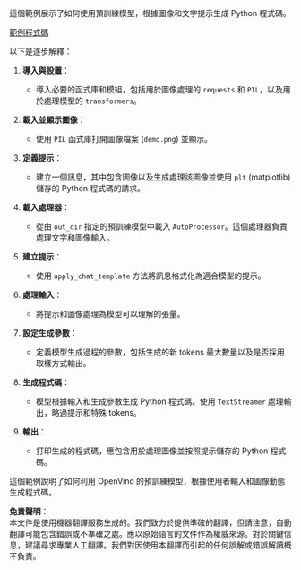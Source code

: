 這個範例展示了如何使用預訓練模型，根據圖像和文字提示生成 Python 程式碼。

[範例程式碼](../../../../../../code/06.E2E/E2E_OpenVino_Phi3-vision.ipynb)

以下是逐步解釋：

1. **導入與設置**：
   - 導入必要的函式庫和模組，包括用於圖像處理的 `requests` 和 `PIL`，以及用於處理模型的 `transformers`。

2. **載入並顯示圖像**：
   - 使用 `PIL` 函式庫打開圖像檔案 (`demo.png`) 並顯示。

3. **定義提示**：
   - 建立一個訊息，其中包含圖像以及生成處理該圖像並使用 `plt` (matplotlib) 儲存的 Python 程式碼的請求。

4. **載入處理器**：
   - 從由 `out_dir` 指定的預訓練模型中載入 `AutoProcessor`。這個處理器負責處理文字和圖像輸入。

5. **建立提示**：
   - 使用 `apply_chat_template` 方法將訊息格式化為適合模型的提示。

6. **處理輸入**：
   - 將提示和圖像處理為模型可以理解的張量。

7. **設定生成參數**：
   - 定義模型生成過程的參數，包括生成的新 tokens 最大數量以及是否採用取樣方式輸出。

8. **生成程式碼**：
   - 模型根據輸入和生成參數生成 Python 程式碼。使用 `TextStreamer` 處理輸出，略過提示和特殊 tokens。

9. **輸出**：
   - 打印生成的程式碼，應包含用於處理圖像並按照提示儲存的 Python 程式碼。

這個範例說明了如何利用 OpenVino 的預訓練模型，根據使用者輸入和圖像動態生成程式碼。

**免責聲明**：  
本文件是使用機器翻譯服務生成的。我們致力於提供準確的翻譯，但請注意，自動翻譯可能包含錯誤或不準確之處。應以原始語言的文件作為權威來源。對於關鍵信息，建議尋求專業人工翻譯。我們對因使用本翻譯而引起的任何誤解或錯誤解讀概不負責。